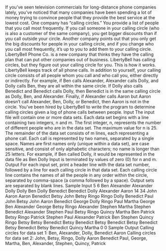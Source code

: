 If you’ve seen television commercials for long-distance phone companies lately, you’ve noticed that
many companies have been spending a lot of money trying to convince people that they provide the
best service at the lowest cost. One company has “calling circles.” You provide a list of people that
you call most frequently. If you call someone in your calling circle (who is also a customer of the same
company), you get bigger discounts than if you call outside your circle. Another company points out
that you only get the big discounts for people in your calling circle, and if you change who you call
most frequently, it’s up to you to add them to your calling circle.
LibertyBell Phone Co. is a new company that thinks they have the calling plan that can put other
companies out of business. LibertyBell has calling circles, but they figure out your calling circle for
you. This is how it works. LibertyBell keeps track of all phone calls. In addition to yourself, your
calling circle consists of all people whom you call and who call you, either directly or indirectly.
For example, if Ben calls Alexander, Alexander calls Dolly, and Dolly calls Ben, they are all within
the same circle. If Dolly also calls Benedict and Benedict calls Dolly, then Benedict is in the same
calling circle as Dolly, Ben, and Alexander. Finally, if Alexander calls Aaron but Aaron doesn’t call
Alexander, Ben, Dolly, or Benedict, then Aaron is not in the circle.
You’ve been hired by LibertyBell to write the program to determine calling circles given a log of
phone calls between people.
Input
The input file will contain one or more data sets. Each data set begins with a line containing two
integers, n and m. The first integer, n, represents the number of different people who are in the data
set. The maximum value for n is 25. The remainder of the data set consists of m lines, each representing
a phone call. Each call is represented by two names, separated by a single space. Names are first names
only (unique within a data set), are case sensitive, and consist of only alphabetic characters; no name
is longer than 25 letters.
For example, if Ben called Dolly, it would be represented in the data file as
Ben Dolly
Input is terminated by values of zero (0) for n and m.
Output
For each input set, print a header line with the data set number, followed by a line for each calling
circle in that data set. Each calling circle line contains the names of all the people in any order within
the circle, separated by comma-space (a comma followed by a space). Output sets are separated by
blank lines.
Sample Input
5 6
Ben Alexander
Alexander Dolly
Dolly Ben
Dolly Benedict
Benedict Dolly
Alexander Aaron
14 34
John Aaron
Aaron Benedict
Betsy John
Betsy Ringo
Ringo Dolly
Benedict Paul
John Betsy
John Aaron
Benedict George
Dolly Ringo
Paul Martha
George Ben
Alexander George
Betsy Ringo
Alexander Stephen
Martha Stephen
Benedict Alexander
Stephen Paul
Betsy Ringo
Quincy Martha
Ben Patrick
Betsy Ringo
Patrick Stephen
Paul Alexander
Patrick Ben
Stephen Quincy
Ringo Betsy
Betsy Benedict
Betsy Benedict
Betsy Benedict
Betsy Benedict
Betsy Benedict
Betsy Benedict
Quincy Martha
0 0
Sample Output
Calling circles for data set 1:
Ben, Alexander, Dolly, Benedict
Aaron
Calling circles for data set 2:
John, Betsy, Ringo, Dolly
Aaron
Benedict
Paul, George, Martha, Ben, Alexander, Stephen, Quincy, Patrick